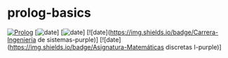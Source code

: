 # prolog-basics
[![Prolog](https://img.shields.io/badge/Lenguajes-Prolog-red)](https://www.swi-prolog.org/)
[![date](https://img.shields.io/badge/Semestre-2025-blue)]
[![date](https://img.shields.io/badge/Universidad-UdeA-green)]
[![date](https://img.shields.io/badge/Carrera-Ingeniería de sistemas-purple)]
[![date](https://img.shields.io/badge/Asignatura-Matemáticas discretas I-purple)]
